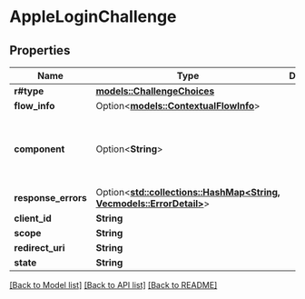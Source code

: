# AppleLoginChallenge

## Properties

Name | Type | Description | Notes
------------ | ------------- | ------------- | -------------
**r#type** | [**models::ChallengeChoices**](ChallengeChoices.md) |  | 
**flow_info** | Option<[**models::ContextualFlowInfo**](ContextualFlowInfo.md)> |  | [optional]
**component** | Option<**String**> |  | [optional][default to ak-source-oauth-apple]
**response_errors** | Option<[**std::collections::HashMap<String, Vec<models::ErrorDetail>>**](Vec.md)> |  | [optional]
**client_id** | **String** |  | 
**scope** | **String** |  | 
**redirect_uri** | **String** |  | 
**state** | **String** |  | 

[[Back to Model list]](../README.md#documentation-for-models) [[Back to API list]](../README.md#documentation-for-api-endpoints) [[Back to README]](../README.md)


